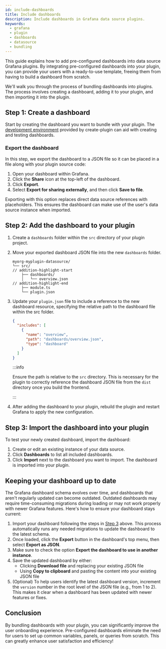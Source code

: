 ```yaml
---
id: include-dashboards
title: Include dashboards
description: Include dashboards in Grafana data source plugins.
keywords:
  - grafana
  - plugin
  - dashboards
  - datasource
  - bundling
---
```


This guide explains how to add pre-configured dashboards into data source Grafana plugins. By integrating pre-configured dashboards into your plugin, you can provide your users with a ready-to-use template, freeing them from having to build a dashboard from scratch.

We'll walk you through the process of bundling dashboards into plugins. The process involves creating a dashboard, adding it to your plugin, and then importing it into the plugin.

## Step 1: Create a dashboard

Start by creating the dashboard you want to bundle with your plugin. The [development environment](/set-up/set-up-development-environment) provided by create-plugin can aid with creating and testing dashboards.

### Export the dashboard

In this step, we export the dashboard to a JSON file so it can be placed in a file along with your plugin source code:

1. Open your dashboard within Grafana.
1. Click the **Share** icon at the top-left of the dashboard.
1. Click **Export**.
1. Select **Export for sharing externally**, and then click **Save to file**.

Exporting with this option replaces direct data source references with placeholders. This ensures the dashboard can make use of the user's data source instance when imported.

## Step 2: Add the dashboard to your plugin

1. Create a `dashboards` folder within the `src` directory of your plugin project.

1. Move your exported dashboard JSON file into the new `dashboards` folder.
   ```shell
   myorg-myplugin-datasource/
   └── src/
   // addition-highlight-start
       ├── dashboards/
       │   └── overview.json
   // addition-highlight-end
       ├── module.ts
       └── plugin.json
   ```
1. Update your `plugin.json` file to include a reference to the new dashboard resource, specifying the relative path to the dashboard file within the src folder.

   ```json title="src/plugin.json"
   {
     "includes": [
       {
         "name": "overview",
         "path": "dashboards/overview.json",
         "type": "dashboard"
       }
     ]
   }
   ```

   :::info

   Ensure the path is relative to the `src` directory. This is necessary for the plugin to correctly reference the dashboard JSON file from the `dist` directory once you build the frontend.

   :::

1. After adding the dashboard to your plugin, rebuild the plugin and restart Grafana to apply the new configuration.

## Step 3: Import the dashboard into your plugin

To test your newly created dashboard, import the dashboard:

1. Create or edit an existing instance of your data source.
1. Click **Dashboards** to list all included dashboards.
1. Click **Import** next to the dashboard you want to import. The dashboard is imported into your plugin.

## Keeping your dashboard up to date

The Grafana dashboard schema evolves over time, and dashboards that aren't regularly updated can become outdated. Outdated dashboards may require time-consuming migrations during loading or may not work properly with newer Grafana features. Here's how to ensure your dashboard stays current:

1. Import your dashboard following the steps in [Step 3](#step-3-import-the-dashboard-into-your-plugin) above. This process automatically runs any needed migrations to update the dashboard to the latest schema.
1. Once loaded, click the **Export** button in the dashboard's top menu, then select **Export as JSON**.
1. Make sure to check the option **Export the dashboard to use in another instance**.
1. Save the updated dashboard by either:
   - Clicking **Download file** and replacing your existing JSON file
   - Using **Copy to clipboard** and pasting the content into your existing JSON file
1. (Optional) To help users identify the latest dashboard version, increment the `version` number in the root level of the JSON file (e.g., from 1 to 2). This makes it clear when a dashboard has been updated with newer features or fixes.

## Conclusion

By bundling dashboards with your plugin, you can significantly improve the user onboarding experience. Pre-configured dashboards eliminate the need for users to set up common variables, panels, or queries from scratch. This can greatly enhance user satisfaction and efficiency!
